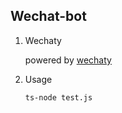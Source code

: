## Wechat-bot

1. Wechaty

   powered by [wechaty](https://github.com/wechaty/wechaty)

2. Usage

   `ts-node test.js`

   

